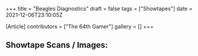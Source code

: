 +++
title = "Beagles Diagnostics"
draft = false
tags = ["Showtapes"]
date = 2021-12-06T23:10:05Z

[Article]
contributors = ["The 64th Gamer"]
gallery = []
+++
## Showtape Scans / Images: ##
